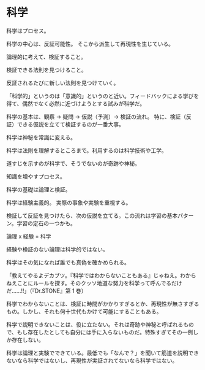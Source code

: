 # 科学

科学はプロセス。

科学の中心は、反証可能性。
そこから派生して再現性を生じている。

論理的に考えて、検証すること。

検証できる法則を見つけること。

反証されるたびに新しい法則を見つけていく。

「科学的」というのは「意識的」というのと近い。フィードバックによる学びを得て、偶然でなく必然に近づけようとする試みが科学だ。

科学の基本は、観察 → 疑問 → 仮説（予測）→ 検証の流れ。
特に、検証（反証）できる仮説を立てて検証するのが一番大事。

科学は神秘を常識に変える。

科学は法則を理解するところまで。利用するのは科学技術や工学。

道すじを示すのが科学で、そうでないのが奇跡や神秘。

知識を増やすプロセス。

科学の基礎は論理と検証。

科学は経験主義的。
実際の事象や実験を重視する。

検証して反証を見つけたら、次の仮説を立てる。この流れは学習の基本パターン。学習の定石の一つかも。

論理 x 経験 = 科学

経験や検証のない論理は科学的ではない。

科学はその気になれば誰でも真偽を確かめられる。

「教えてやるよデカブツ。『科学ではわからないこともある』じゃねえ。わからねえことにルールを探す。そのクッソ地道な努力を科学って呼んでるだけだ......!!」（『Dr.STONE』第 1 巻）

科学でわからないことは、検証に時間がかかりすぎるとか、再現性が無さすぎるもの。しかし、それも何十世代もかけて可能にすることもある。

科学で説明できないことは、役に立たない。それは奇跡や神秘と呼ばれるもので、もし存在したとしても自分には手に入らないものだ。特殊すぎてその一例しか存在しない。

科学は論理と実験でできている。最低でも「なんで？」を聞いて筋道を説明できないなら科学ではないし、再現性が実証されてないなら科学ではない。
